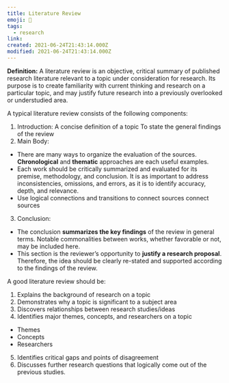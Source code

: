 ```yaml
---
title: Literature Review
emoji: 📝
tags:
  - research
link:
created: 2021-06-24T21:43:14.000Z
modified: 2021-06-24T21:43:14.000Z
---
```


**Definition:** A literature review is an objective, critical summary of published research literature relevant to a topic under consideration for research. Its purpose is to create familiarity with current thinking and research on a particular topic, and may justify future research into a previously overlooked or understudied area.

A typical literature review consists of the following components:

1. Introduction:
   A concise definition of a topic
   To state the general findings of the review
2. Main Body:

- There are many ways to organize the evaluation of the sources. **Chronological** and **thematic** approaches are each useful examples.
- Each work should be critically summarized and evaluated for its premise, methodology, and conclusion. It is as important to address inconsistencies, omissions, and errors, as it is to identify accuracy, depth, and relevance.
- Use logical connections and transitions to connect sources connect sources

3. Conclusion:

- The conclusion **summarizes the key findings** of the review in general terms. Notable commonalities between works, whether favorable or not, may be included here.
- This section is the reviewer’s opportunity to **justify a research proposal**. Therefore, the idea should be clearly re-stated and supported according to the findings of the review.

A good literature review should be:

1. Explains the background of research on a topic
2. Demonstrates why a topic is significant to a subject area
3. Discovers relationships between research studies/ideas
4. Identifies major themes, concepts, and researchers on a topic

- Themes
- Concepts
- Researchers

5. Identifies critical gaps and points of disagreement
6. Discusses further research questions that logically come out of the previous studies.
